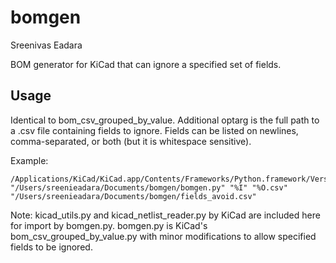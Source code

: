 # bomgen
Sreenivas Eadara

BOM generator for KiCad that can ignore a specified set of fields.

## Usage

Identical to bom_csv_grouped_by_value. Additional optarg is the full path to a .csv file containing fields to ignore. Fields can be listed on newlines, comma-separated, or both (but it is whitespace sensitive).

Example:
```
/Applications/KiCad/KiCad.app/Contents/Frameworks/Python.framework/Versions/Current/bin/python3 "/Users/sreenieadara/Documents/bomgen/bomgen.py" "%I" "%O.csv" "/Users/sreenieadara/Documents/bomgen/fields_avoid.csv"
```

Note: kicad_utils.py and kicad_netlist_reader.py by KiCad are included here for import by bomgen.py. bomgen.py is KiCad's bom_csv_grouped_by_value.py with minor modifications to allow specified fields to be ignored.
